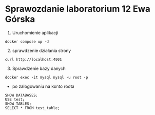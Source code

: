 # Sprawozdanie laboratorium 12 Ewa Górska

1. Uruchomienie aplikacji

```
docker compose up -d
```
2. sprawdzenie działania strony 

```
curl http://localhost:4001
```
3. Sprawdzenie bazy danych 

```
docker exec -it mysql mysql -u root -p
```
- po zalogowaniu na konto roota
```
SHOW DATABASES;
USE test;
SHOW TABLES;
SELECT * FROM test_table;
```